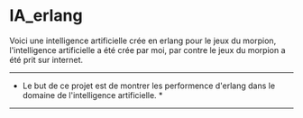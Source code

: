 # IA_erlang

Voici une intelligence artificielle crée en erlang pour le jeux du morpion,
l'intelligence artificielle a été crée par moi, par contre le jeux du morpion a été prit sur internet.

*************************************************************************************************************************
*	Le but de ce projet est de montrer les performence d'erlang dans le domaine de l'intelligence artificielle.	*
*************************************************************************************************************************

